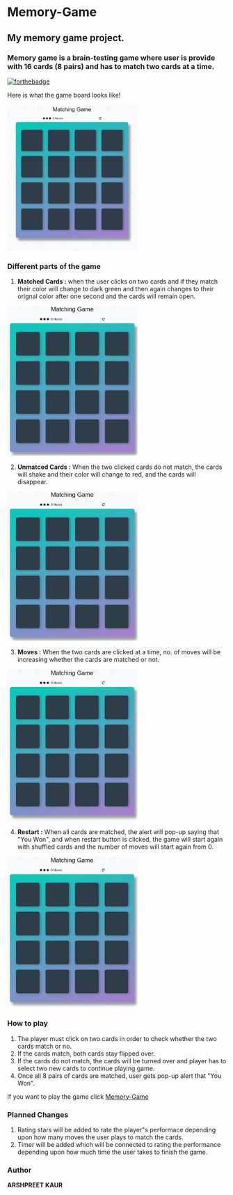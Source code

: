# Memory-Game
## My memory game project.
### Memory game is a brain-testing game where user is provide with 16 cards (8 pairs) and has to match two cards at a time.

[![forthebadge](https://forthebadge.com/images/badges/made-with-javascript.svg)](https://forthebadge.com)

Here is what the game board looks like!

<img src="img/Captures.png" width="300px">
 

### Different parts of the game

1. __Matched Cards :__ when the user clicks on two cards and if they match their color will change to dark green and then again changes to their orignal color after one second and the cards will remain open.

<img src="img/match.gif" width ="300px">

2. __Unmatced Cards :__ When the two clicked cards do not match, the cards will shake and their color will change to red, and the cards will disappear.

<img src="img/unmatch.gif" width="300px">

3. __Moves :__ When the two cards are clicked at a time, no. of moves will be increasing whether the cards are matched or not.

<img src="img/moves.gif" width="300px">

4. __Restart :__ When all cards are matched, the alert will pop-up saying that "You Won", and when restart button is clicked, the game will start again with shuffled cards and the number of moves will start again from 0.

<img src="img/restart.gif" width="300px">

### How to play

1. The player must click on two cards in order to check whether the two cards match or no.
2. If the cards match, both cards stay flipped over.
3. If the cards do not match, the cards will be turned over and player has to select two new cards to continue playing game.
4. Once all 8 pairs of cards are matched, user gets pop-up alert that "You Won".


If you want to play the game click [Memory-Game](https://ampreetarsh.github.io/Memory-Game/)

### Planned Changes

1. Rating stars will be added to rate the player"s performace depending upon how many moves the user plays to match the cards.
2. Timer will be added which will be connected to rating the performance depending upon how much time the user takes to finish the game.

### Author
__ARSHPREET KAUR__








 
